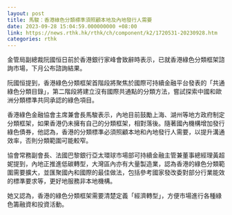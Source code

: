 ```yaml
---
layout: post
title: 馬駿：香港綠色分類標準須照顧本地及內地發行人需要
date: 2023-09-28 15:04:59.000000000 +08:00
link: https://news.rthk.hk/rthk/ch/component/k2/1720531-20230928.htm
categories: rthk
---
```


金管局副總裁阮國恒日前於香港銀行家峰會致辭時表示，已就香港綠色分類框架諮詢市場，下月公布諮詢結果。

阮國恒提到，香港綠色分類框架首階段將聚焦於國際可持續金融平台發表的「共通綠色分類目錄」，第二階段將建立沒有國際共通點的分類方法，嘗試探索中國和歐洲分類標準共同承認的綠色項目。

香港綠色金融協會主席兼會長馬駿表示，內地目前鼓勵上海、湖州等地方政府制定分類框架，如果香港仍未擁有自己的分類框架，相對落後。隨著國內機構增加發行綠色債券，他認為，香港的分類標準必須照顧本地和內地發行人需要，以提升溝通效率，否則分類範圍可能較窄。

協會常務副會長、法國巴黎銀行亞太環球市場部可持續金融主管兼董事總經理黃超妮提到，內地正推進低碳轉型，大灣區內亦有大量製造業，認為香港的綠色分類範圍需要擴大，並匯聚國內和國際的最佳做法，包括參考國家發改委對部分行業能效的標準要求等，更好地服務非本地機構。

她又認為，香港的綠色分類框架需要清楚定義「經濟轉型」，方便市場進行各種綠色籌融資和投資活動。
